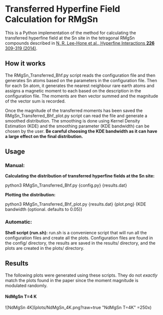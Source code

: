 # Transferred Hyperfine Field Calculation for RMgSn

This is a Python implementation of the method for calculating the transferred hyperfine field at the Sn site in the tetragonal RMgSn compounds described in [N. R. Lee-Hone et al., Hyperfine Interactions **226** 309-319 (2014)](http://www.physics.mcgill.ca/~dominic/papers201x/Sn119Bhf_HypInt_226_2014_p309.pdf).

## How it works
The RMgSn_Transferred_Bhf.py script reads the configuration file and then generates Sn atoms based on the parameters in the configuration file. Then for each Sn atom, it generates the nearest neighbour rare earth atoms and assigns a magnetic moment to each based on the description in the configuration file. The moments are then vector summed and the magnitude of the vector sum is recorded.

Once the magnitude of the transferred moments has been saved the RMgSn_Transferred_Bhf_plot.py script can read the file and generate a smoothed distribution. The smoothing is done using Kernel Density Estimation (KDE) and the smoothing parameter (KDE bandwidth) can be chosen by the user. **Be careful choosing the KDE bandwidth as it can have a large effect on the final distribution.**

## Usage
### Manual:
**Calculating the distribution of transferred hyperfine fields at the Sn site:**

python3 RMgSn_Transferred_Bhf.py {config.py} {results.dat}

**Plotting the distribution:**

python3 RMgSn_Transferred_Bhf_plot.py {results.dat} {plot.png} {KDE bandwidth (optional. defaults to 0.05)}

### Automatic:
**Shell script (run.sh):**
run.sh is a convenience script that will run all the configuration files and create all the plots.
Configuration files are found in the config/ directory, the results are saved in the results/ directory, and the plots are created in the plots/ directory.

## Results
The following plots were generated using these scripts. They do not *exactly* match the plots found in the paper since the moment magnitude is modulated randomly.

#### NdMgSn T=4 K
![NdMgSn 4K](plots/NdMgSn_4K.png?raw=true "NdMgSn T=4K" =250x)